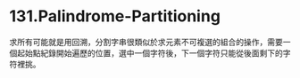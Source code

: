 # 131.Palindrome-Partitioning

求所有可能就是用回溯，分割字串很類似於求元素不可複選的組合的操作，需要一個起始點紀錄開始遍歷的位置，選中一個字符後，下一個字符只能從後面剩下的字符裡挑。
